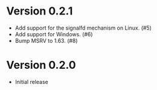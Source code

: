 # Version 0.2.1

- Add support for the signalfd mechanism on Linux. (#5)
- Add support for Windows. (#6)
- Bump MSRV to 1.63. (#8)

# Version 0.2.0

- Initial release


